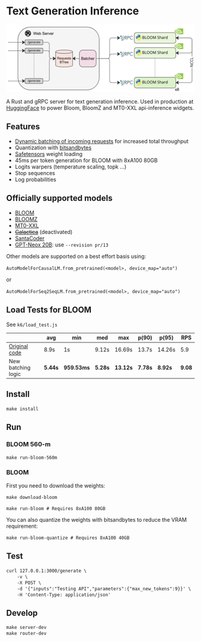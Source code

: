 # Text Generation Inference

<div align="center">

![architecture](assets/architecture.jpg)

</div>

A Rust and gRPC server for text generation inference. Used in production at [HuggingFace](https://huggingface.co) 
to power Bloom, BloomZ and MT0-XXL api-inference widgets.

## Features

- [Dynamic batching of incoming requests](https://github.com/huggingface/text-generation-inference/blob/main/router/src/batcher.rs#L88) for increased total throughput
- Quantization with [bitsandbytes](https://github.com/TimDettmers/bitsandbytes)
- [Safetensors](https://github.com/huggingface/safetensors) weight loading
- 45ms per token generation for BLOOM with 8xA100 80GB
- Logits warpers (temperature scaling, topk ...)
- Stop sequences
- Log probabilities

## Officially supported models

- [BLOOM](https://huggingface.co/bigscience/bloom)
- [BLOOMZ](https://huggingface.co/bigscience/bloomz)
- [MT0-XXL](https://huggingface.co/bigscience/mt0-xxl)
- ~~[Galactica](https://huggingface.co/facebook/galactica-120b)~~ (deactivated)
- [SantaCoder](https://huggingface.co/bigcode/santacoder)
- [GPT-Neox 20B](https://huggingface.co/EleutherAI/gpt-neox-20b): use `--revision pr/13`

Other models are supported on a best effort basis using:

`AutoModelForCausalLM.from_pretrained(<model>, device_map="auto")`

or

`AutoModelForSeq2SeqLM.from_pretrained(<model>, device_map="auto")`

## Load Tests for BLOOM

See `k6/load_test.js`

|                                                              | avg       | min          | med       | max        | p(90)     | p(95)     | RPS      |
|--------------------------------------------------------------|-----------|--------------|-----------|------------|-----------|-----------|----------|
| [Original code](https://github.com/huggingface/transformers_bloom_parallel) | 8.9s      | 1s           | 9.12s     | 16.69s     | 13.7s     | 14.26s    | 5.9      |
| New batching logic                                           | **5.44s** | **959.53ms** | **5.28s** | **13.12s** | **7.78s** | **8.92s** | **9.08** |

## Install

```shell
make install
```

## Run 

### BLOOM 560-m

```shell
make run-bloom-560m
```

### BLOOM

First you need to download the weights:

```shell
make download-bloom
```

```shell
make run-bloom # Requires 8xA100 80GB
```

You can also quantize the weights with bitsandbytes to reduce the VRAM requirement:

```shell
make run-bloom-quantize # Requires 8xA100 40GB
```

## Test

```shell
curl 127.0.0.1:3000/generate \
    -v \
    -X POST \
    -d '{"inputs":"Testing API","parameters":{"max_new_tokens":9}}' \
    -H 'Content-Type: application/json'
```

## Develop

```shell
make server-dev
make router-dev
```